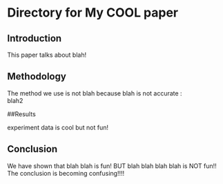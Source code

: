 # Directory for My COOL  paper

## Introduction

This paper talks about blah!

## Methodology

The method we use is not blah because blah is not accurate :\
blah2

##Results

experiment data is cool but not fun!

## Conclusion

We have shown that blah blah is fun! BUT blah blah blah blah is NOT fun!!
The conclusion is becoming confusing!!!!
